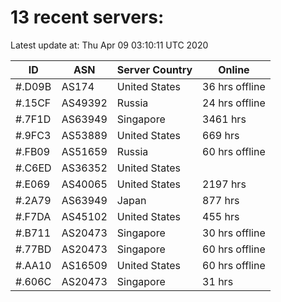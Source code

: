 # 13 recent servers:

Latest update at: Thu Apr 09 03:10:11 UTC 2020

| ID | ASN | Server Country | Online |
| -- | --- | -------------- | ------ |
| #.D09B | AS174 | United States | 36 hrs offline |
| #.15CF | AS49392 | Russia | 24 hrs offline |
| #.7F1D | AS63949 | Singapore | 3461 hrs |
| #.9FC3 | AS53889 | United States | 669 hrs |
| #.FB09 | AS51659 | Russia | 60 hrs offline |
| #.C6ED | AS36352 | United States | |
| #.E069 | AS40065 | United States | 2197 hrs |
| #.2A79 | AS63949 | Japan | 877 hrs |
| #.F7DA | AS45102 | United States | 455 hrs |
| #.B711 | AS20473 | Singapore | 30 hrs offline |
| #.77BD | AS20473 | Singapore | 60 hrs offline |
| #.AA10 | AS16509 | United States | 60 hrs offline |
| #.606C | AS20473 | Singapore | 31 hrs |

